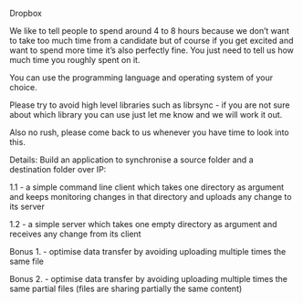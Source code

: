 Dropbox

We like to tell people to spend around 4 to 8 hours because we don’t want to
take too much time from a candidate but of course if you get excited and want to
spend more time it’s also perfectly fine. You just need to tell us how much time
you roughly spent on it.

You can use the programming language and operating system of your choice.

Please try to avoid high level libraries such as librsync - if you are not sure
about which library you can use just let me know and we will work it out.

Also no rush, please come back to us whenever you have time to look into this.

Details:
Build an application to synchronise a source folder and a destination folder over IP:

1.1 - a simple command line client which takes one directory as argument and
keeps monitoring changes in that directory and uploads any change to its server

1.2 - a simple server which takes one empty directory as argument and receives
any change from its client

Bonus 1. - optimise data transfer by avoiding uploading multiple times the same
file

Bonus 2. - optimise data transfer by avoiding uploading multiple times the same
partial files (files are sharing partially the same content)

